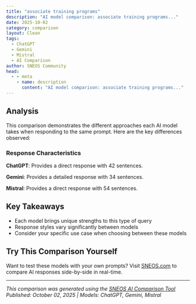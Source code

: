 ```yaml
---
title: "associate training programs"
description: "AI model comparison: associate training programs..."
date: 2025-10-02
category: comparison
layout: Clean
tags:
  - ChatGPT
  - Gemini
  - Mistral
  - AI Comparison
author: SNEOS Community
head:
  - - meta
    - name: description
      content: "AI model comparison: associate training programs..."
---
```


<ChatComparison
  title="associate training programs"
  prompt="associate training programs"
  :responses='{"ChatGPT": "Certainly! Here is an overview of associate training programs, including types, benefits, and examples:\n\n### What are Associate Training Programs?\nAssociate training programs are structured learning and development initiatives aimed at new or existing employees at the associate level. These programs help associates acquire the necessary skills, knowledge, and competencies to perform their job roles effectively and prepare for future career growth.\n\n---\n\n### Types of Associate Training Programs\n1. **Onboarding Training**\n - Introduces new associates to company culture, policies, procedures, and job responsibilities.\n - Helps associates acclimate quickly and understand expectations.\n\n2. **Technical Skills Training**\n - Focuses on technical skills related to the specific job (e.g., software usage, machinery operation, coding languages).\n - Often includes hands-on learning or certifications.\n\n3. **Soft Skills Training**\n - Develops communication, teamwork, problem-solving, time management, and customer service skills.\n - Important for improving interpersonal relationships and workplace effectiveness.\n\n4. **Compliance Training**\n - Teaches associates about legal and regulatory requirements, workplace safety, data privacy, and ethics.\n - Ensures employees adhere to company and industry standards.\n\n5. **Leadership Development**\n - Prepares associates for supervisory or managerial roles.\n - Includes training on leadership styles, conflict resolution, decision-making, and performance management.\n\n6. **Product or Service Training**\n - Provides detailed knowledge about the company\u2019s products or services to ensure associates can assist customers effectively.\n - Useful for sales and customer service associates.\n\n---\n\n### Benefits of Associate Training Programs\n- Accelerates employee productivity and performance.\n- Enhances employee engagement and retention.\n- Builds a skilled, knowledgeable workforce.\n- Promotes a strong company culture.\n- Reduces errors and improves quality.\n- Prepares associates for career advancement.\n\n---\n\n### Examples of Associate Training Programs\n- **Retail Associate Training**: Focuses on customer service, sales techniques, inventory management, and POS system training.\n- **Customer Service Associate Training**: Covers communication skills, conflict resolution, CRM software, and company policies.\n- **Technical Associate Training (IT)**: Includes programming, networking basics, cybersecurity fundamentals, and software tools.\n- **Manufacturing Associate Training**: Emphasizes safety protocols, equipment operation, quality control procedures.\n- **Financial Services Associate Training**: Trains associates on compliance, financial products, customer interaction, and risk management.\n\n---\n\n### Best Practices for Effective Associate Training\n- Use a blended learning approach (e-learning, in-person, mentorship).\n- Set measurable learning objectives.\n- Provide ongoing feedback and coaching.\n- Utilize real-world scenarios and practical exercises.\n- Keep training materials up to date.\n- Encourage associate participation and questions.\n\n---\n\nIf you have a specific industry or type of associate training program you are interested in, please let me know!", "Gemini": "Associate training programs are designed to equip individuals with the skills and knowledge necessary to perform specific job roles or advance in their careers. These programs are typically shorter and more focused than bachelor\u0027s degrees, offering a practical and hands-on approach to learning.\n\nHere\u0027s a breakdown of key aspects related to associate training programs:\n\n**Types of Associate Training Programs:**\n\n* **Associate of Applied Science (AAS):** Focused on technical skills and direct entry into the workforce. Common fields include healthcare, technology, manufacturing, and culinary arts.\n* **Associate of Arts (AA):** Provides a broad-based education, often designed for transfer to a four-year bachelor\u0027s degree program. Focuses on humanities, social sciences, and general education.\n* **Associate of Science (AS):** Similar to AA, but emphasizes mathematics, science, and technical subjects. Also commonly used as a stepping stone to a bachelor\u0027s degree.\n\n**Key Features of Associate Training Programs:**\n\n* **Duration:** Typically two years of full-time study (or longer for part-time students).\n* **Curriculum:** Blends theoretical knowledge with practical application, often including hands-on training, labs, internships, or clinical experience.\n* **Career Focus:** Designed to prepare students for specific occupations or career paths.\n* **Accessibility:** Offered by community colleges, technical schools, vocational schools, and some universities.\n* **Affordability:** Generally less expensive than bachelor\u0027s degree programs.\n* **Flexibility:** Many programs offer flexible scheduling options, including evening, weekend, and online courses.\n\n**Benefits of Associate Training Programs:**\n\n* **Faster Entry into the Workforce:** Graduates can quickly gain employment in their chosen field.\n* **Career Advancement:** Can provide the skills and credentials needed to advance in current roles.\n* **Higher Earning Potential:** Often leads to increased salaries compared to individuals with only a high school diploma.\n* **Pathway to a Bachelor\u0027s Degree:** Provides a foundation for further education and career advancement.\n* **Hands-On Experience:** Offers practical training that is highly valued by employers.\n* **Specialized Skills:** Equips individuals with in-demand skills for specific industries.\n\n**Common Industries and Fields Offering Associate Training Programs:**\n\n* **Healthcare:** Nursing, medical assisting, dental hygiene, radiology technology, respiratory therapy\n* **Technology:** Computer programming, network administration, cybersecurity, web development\n* **Business:** Accounting, marketing, business administration, human resources\n* **Manufacturing:** Welding, machining, automotive technology, electronics technology\n* **Culinary Arts:** Culinary arts, baking and pastry arts, hospitality management\n* **Criminal Justice:** Law enforcement, corrections, security\n* **Education:** Early childhood education, teacher assisting\n* **Design:** Graphic design, interior design, fashion design\n\n**How to Choose an Associate Training Program:**\n\n* **Identify Your Interests and Career Goals:** What are you passionate about? What kind of job do you want?\n* **Research Different Programs:** Explore programs offered by local colleges and technical schools.\n* **Consider Accreditation:** Look for programs that are accredited by recognized accrediting agencies.\n* **Check Job Placement Rates:** Inquire about the program\u0027s job placement rates for graduates.\n* **Visit the Campus and Talk to Instructors:** Get a feel for the learning environment and ask questions about the program.\n* **Review Curriculum and Course Descriptions:** Make sure the program covers the skills and knowledge you need.\n* **Consider Cost and Financial Aid:** Explore tuition costs, fees, and financial aid options.\n\n**Examples of Specific Associate Training Programs:**\n\n* **Associate Degree in Nursing (ADN):** Prepares students to become registered nurses (RNs).\n* **Associate of Applied Science in Computer Information Systems:** Equips students with skills in programming, database management, and network administration.\n* **Associate of Applied Science in Welding Technology:** Provides hands-on training in various welding techniques and processes.\n* **Associate of Arts in Early Childhood Education:** Prepares students to work with young children in daycare centers, preschools, and other educational settings.\n\nBy providing focused, practical training, associate training programs offer a valuable pathway to career success and personal growth. They are an excellent option for individuals seeking to enter the workforce quickly, advance in their current careers, or pursue further education.\n", "Mistral": "Associate training programs are designed to help new or junior employees develop the skills and knowledge necessary to succeed in their roles. These programs can vary widely depending on the industry, company size, and specific job functions. Here are some key components and types of associate training programs:\n\n### Key Components of Associate Training Programs\n\n1. **Orientation and Onboarding:**\n - **Introduction to Company Culture:** Familiarizing new hires with the company\u0027s mission, values, and culture.\n - **Organizational Structure:** Understanding the hierarchy and key departments.\n - **Policies and Procedures:** Learning about company policies, benefits, and compliance requirements.\n\n2. **Job-Specific Training:**\n - **Technical Skills:** Training on specific tools, software, or equipment relevant to the job.\n - **Processes and Workflows:** Understanding the day-to-day tasks and processes.\n - **Product Knowledge:** Learning about the products or services the company offers.\n\n3. **Soft Skills Development:**\n - **Communication:** Effective verbal and written communication skills.\n - **Teamwork:** Collaboration and working effectively in a team.\n - **Problem-Solving:** Critical thinking and decision-making skills.\n\n4. **Mentorship and Coaching:**\n - **Mentor Assignment:** Pairing new associates with experienced employees for guidance.\n - **Regular Check-ins:** Scheduled meetings to discuss progress and address any issues.\n\n5. **Continuous Learning:**\n - **Workshops and Seminars:** Ongoing training sessions to keep skills up-to-date.\n - **E-Learning Platforms:** Online courses and resources for self-paced learning.\n\n### Types of Associate Training Programs\n\n1. **Corporate Training Programs:**\n - **Leadership Development:** Preparing associates for future leadership roles.\n - **Management Training:** Skills for managing teams and projects.\n - **Sales Training:** Techniques for effective selling and customer relationship management.\n\n2. **Industry-Specific Training Programs:**\n - **Healthcare:** Training for medical assistants, nurses, and administrative staff.\n - **Finance:** Training for financial analysts, advisors, and bank tellers.\n - **Technology:** Training for software developers, IT support, and data analysts.\n\n3. **Internship Programs:**\n - **Summer Internships:** Short-term programs for college students.\n - **Year-Long Internships:** Longer programs for more in-depth training.\n\n4. **Apprenticeship Programs:**\n - **Trade Skills:** Training for roles in construction, manufacturing, and other skilled trades.\n - **Professional Apprenticeships:** Programs for roles in fields like law, medicine, and engineering.\n\n5. **Rotational Programs:**\n - **Cross-Functional Training:** Rotating associates through different departments to gain a broad understanding of the company.\n - **Special Projects:** Assigning associates to specific projects to develop specialized skills.\n\n### Best Practices for Associate Training Programs\n\n1. **Clear Objectives:** Define what the associate should know and be able to do by the end of the program.\n2. **Structured Curriculum:** Develop a comprehensive training plan with milestones and assessments.\n3. **Engaging Content:** Use a mix of lectures, hands-on activities, and interactive sessions.\n4. **Feedback Mechanisms:** Regularly collect and act on feedback from participants.\n5. **Supportive Environment:** Foster a culture of learning and support, encouraging questions and open communication.\n\n### Evaluation and Follow-Up\n\n1. **Assessments:** Regular evaluations to measure progress and identify areas for improvement.\n2. **Performance Reviews:** Formal reviews to discuss performance and set future goals.\n3. **Continuous Improvement:** Adjust the training program based on feedback and outcomes.\n\nBy implementing a well-structured associate training program, companies can ensure that new hires are well-prepared to contribute effectively to the organization, leading to higher job satisfaction and retention rates."}' 
  published-date="00:52"
/>

## Analysis

This comparison demonstrates the different approaches each AI model takes when responding to the same prompt. Here are the key differences observed:

### Response Characteristics

**ChatGPT**: Provides a direct response with 42 sentences. 

**Gemini**: Provides a detailed response with 34 sentences. 

**Mistral**: Provides a direct response with 54 sentences. 

## Key Takeaways

- Each model brings unique strengths to this type of query
- Response styles vary significantly between models
- Consider your specific use case when choosing between these models

## Try This Comparison Yourself

Want to test these models with your own prompts? Visit [SNEOS.com](https://sneos.com) to compare AI responses side-by-side in real-time.

---

*This comparison was generated using the [SNEOS AI Comparison Tool](https://sneos.com)*
*Published: October 02, 2025 | Models: ChatGPT, Gemini, Mistral*
